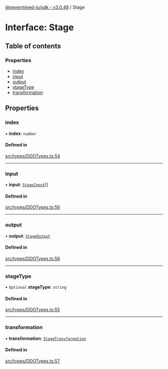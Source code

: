 [@nevermined-io/sdk - v3.0.49](../code-reference.md) / Stage

# Interface: Stage

## Table of contents

### Properties

- [index](Stage.md#index)
- [input](Stage.md#input)
- [output](Stage.md#output)
- [stageType](Stage.md#stagetype)
- [transformation](Stage.md#transformation)

## Properties

### index

• **index**: `number`

#### Defined in

[src/types/DDOTypes.ts:54](https://github.com/nevermined-io/sdk-js/blob/8180ee1d53a2c732dcde9fa47eb88586f44827dd/src/types/DDOTypes.ts#L54)

---

### input

• **input**: [`StageInput`](StageInput.md)[]

#### Defined in

[src/types/DDOTypes.ts:56](https://github.com/nevermined-io/sdk-js/blob/8180ee1d53a2c732dcde9fa47eb88586f44827dd/src/types/DDOTypes.ts#L56)

---

### output

• **output**: [`StageOutput`](StageOutput.md)

#### Defined in

[src/types/DDOTypes.ts:58](https://github.com/nevermined-io/sdk-js/blob/8180ee1d53a2c732dcde9fa47eb88586f44827dd/src/types/DDOTypes.ts#L58)

---

### stageType

• `Optional` **stageType**: `string`

#### Defined in

[src/types/DDOTypes.ts:55](https://github.com/nevermined-io/sdk-js/blob/8180ee1d53a2c732dcde9fa47eb88586f44827dd/src/types/DDOTypes.ts#L55)

---

### transformation

• **transformation**: [`StageTransformation`](StageTransformation.md)

#### Defined in

[src/types/DDOTypes.ts:57](https://github.com/nevermined-io/sdk-js/blob/8180ee1d53a2c732dcde9fa47eb88586f44827dd/src/types/DDOTypes.ts#L57)
